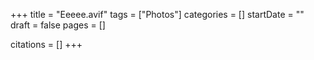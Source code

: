 +++
title = "Eeeee.avif"
tags = ["Photos"]
categories = []
startDate = ""
draft = false
pages = []

citations = []
+++

